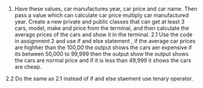 1. Have these values, car manufactures year, car price and car name. Then pass a value which can calculate car price multiply car manufactured year.
Create a new private and public classes that can get at least 3 cars, model, make and price from the terminal, and then calculate the average prices of the cars and show it in the terminal.
2.1  Use the code in assignment 2 and use if and else statement , if the average car prices are highher than the 100,00 the output shows the cars aer expensive if its between 50,000 to 99,999 then the output show the output shows the cars are normal price and if it is less than 49,999 it shows the cars are cheap.

2.2 Do the same as 2.1 instead of if and else staement use tenary operator.